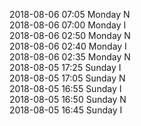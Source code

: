 2018-08-06 07:05 Monday  N  
2018-08-06 07:00 Monday  I  
2018-08-06 02:50 Monday  N  
2018-08-06 02:40 Monday  I  
2018-08-06 02:35 Monday  N  
2018-08-05 17:25 Sunday  I  
2018-08-05 17:05 Sunday  N  
2018-08-05 16:55 Sunday  I  
2018-08-05 16:50 Sunday  N  
2018-08-05 16:45 Sunday  I  
